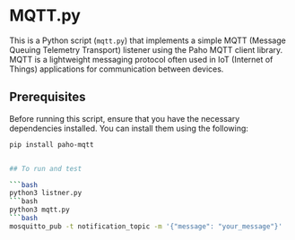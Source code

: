 # MQTT.py

This is a Python script (`mqtt.py`) that implements a simple MQTT (Message Queuing Telemetry Transport) listener using the Paho MQTT client library. MQTT is a lightweight messaging protocol often used in IoT (Internet of Things) applications for communication between devices.

## Prerequisites

Before running this script, ensure that you have the necessary dependencies installed. You can install them using the following:

```bash
pip install paho-mqtt


## To run and test 

```bash
python3 listner.py
```bash
python3 mqtt.py
```bash
mosquitto_pub -t notification_topic -m '{"message": "your_message"}' 
